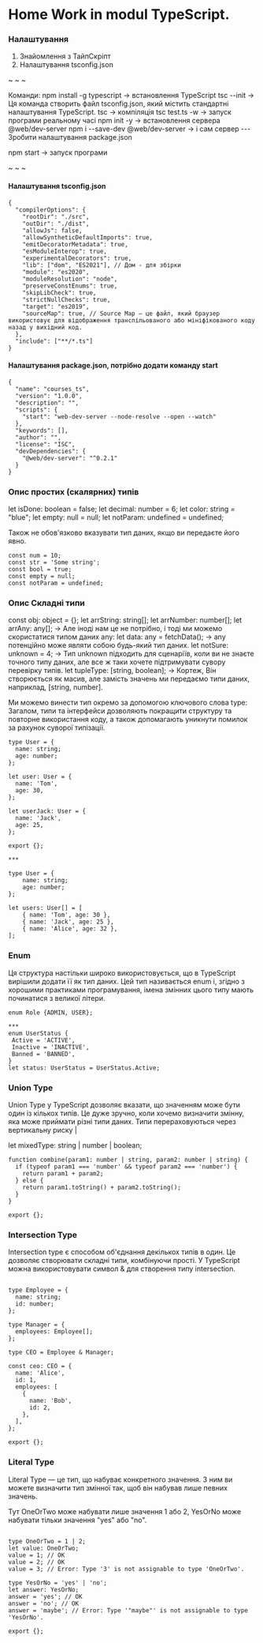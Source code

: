 # Home Work in modul TypeScript.

### Налаштування 

1. Знайомлення з ТайпСкріпт
2. Налаштування tsconfig.json

~ ~ ~

Команди:
npm install -g typescript -> встановлення TypeScript
tsc --init -> Ця команда створить файл tsconfig.json, який містить стандартні налаштування TypeScript.
tsc -> компіляція
tsc test.ts -w  -> запуск програми реальному часі 
npm init -y -> встановлення сервера @web/dev-server
npm i --save-dev @web/dev-server -> і сам сервер
---Зробити налаштування package.json

npm start -> запуск програми

~ ~ ~
#### Налаштування tsconfig.json

~~~
{
  "compilerOptions": {
    "rootDir": "./src",
    "outDir": "./dist",
    "allowJs": false,
    "allowSyntheticDefaultImports": true,
    "emitDecoratorMetadata": true,
    "esModuleInterop": true,
    "experimentalDecorators": true,
    "lib": ["dom", "ES2021"], // Дом - для збірки
    "module": "es2020",
    "moduleResolution": "node",
    "preserveConstEnums": true,
    "skipLibCheck": true,
    "strictNullChecks": true,
    "target": "es2019",
    "sourceMap": true, // Source Map — це файл, який браузер використовує для відображення транспільованого або мініфікованого коду назад у вихідний код.
  },
  "include": ["**/*.ts"]
}

~~~

#### Налаштування package.json, потрібно додати команду start

~~~
{
  "name": "courses_ts",
  "version": "1.0.0",
  "description": "",
  "scripts": {
    "start": "web-dev-server --node-resolve --open --watch"
  },
  "keywords": [],
  "author": "",
  "license": "ISC",
  "devDependencies": {
    "@web/dev-server": "^0.2.1"
  }
}

~~~

### Опис простих (скалярних) типів

let isDone: boolean = false;
let decimal: number = 6;
let color: string = "blue"; 
let empty: null = null;
let notParam: undefined = undefined;

Також не обов'язково вказувати тип даних, якщо ви передаєте його явно.

~~~
const num = 10;
const str = 'Some string';
const bool = true;
const empty = null;
const notParam = undefined;
~~~


### Опис Складні типи

const obj: object = {};
let arrString: string[];
let arrNumber: number[];
let arrAny: any[]; -> Але іноді нам це не потрібно, і тоді ми можемо скористатися типом даних any:
let data: any = fetchData();  -> any потенційно може являти собою будь-який тип даних.
let notSure: unknown = 4; -> Тип unknown підходить для сценаріїв, коли ви не знаєте точного типу даних, але все ж таки хочете підтримувати сувору перевірку типів. 
let tupleType: [string, boolean]; -> Кортеж, Він створюється як масив, але замість значень ми передаємо типи даних, наприклад, [string, number].

Ми можемо винести тип окремо за допомогою ключового слова type:
Загалом, типи та інтерфейси дозволяють покращити структуру та повторне використання коду, а також допомагають уникнути помилок за рахунок суворої типізації.

~~~
type User = {
  name: string;
  age: number;
};

let user: User = {
  name: 'Tom',
  age: 30,
};

let userJack: User = {
  name: 'Jack',
  age: 25,
};

export {};

***

type User = {
    name: string;
    age: number;
};

let users: User[] = [
    { name: 'Tom', age: 30 },
    { name: 'Jack', age: 25 },
    { name: 'Alice', age: 32 },
];
~~~

### Enum

Ця структура настільки широко використовується, що в TypeScript вирішили додати її як тип даних. Цей тип називається enum і, згідно з хорошими практиками програмування, імена змінних цього типу мають починатися з великої літери.

~~~
enum Role {ADMIN, USER};

***
enum UserStatus {
 Active = 'ACTIVE',
 Inactive = 'INACTIVE',
 Banned = 'BANNED',
}
let status: UserStatus = UserStatus.Active;
~~~

### Union Type

Union Type у TypeScript дозволяє вказати, що значенням може бути один із кількох типів. Це дуже зручно, коли хочемо визначити змінну, яка може приймати різні типи даних. Типи перераховуються через вертикальну риску |

let mixedType: string | number | boolean;

~~~
function combine(param1: number | string, param2: number | string) {
  if (typeof param1 === 'number' && typeof param2 === 'number') {
    return param1 + param2;
  } else {
    return param1.toString() + param2.toString();
  }
}

export {};
~~~


### Intersection Type

Intersection type є способом об'єднання декількох типів в один. Це дозволяє створювати складні типи, комбінуючи прості. У TypeScript можна використовувати символ & для створення типу intersection.

~~~

type Employee = {
  name: string;
  id: number;
};

type Manager = {
  employees: Employee[];
};

type CEO = Employee & Manager;

const ceo: CEO = {
  name: 'Alice',
  id: 1,
  employees: [
    {
      name: 'Bob',
      id: 2,
    },
  ],
};

export {};
~~~

### Literal Type
Literal Type — це тип, що набуває конкретного значення. З ним ви можете визначити тип змінної так, щоб він набував лише певних значень.

Тут OneOrTwo може набувати лише значення 1 або 2, YesOrNo може набувати тільки значення "yes" або "no".
~~~

type OneOrTwo = 1 | 2;
let value: OneOrTwo;
value = 1; // OK
value = 2; // OK
value = 3; // Error: Type '3' is not assignable to type 'OneOrTwo'.

type YesOrNo = 'yes' | 'no';
let answer: YesOrNo;
answer = 'yes'; // OK
answer = 'no'; // OK
answer = 'maybe'; // Error: Type '"maybe"' is not assignable to type 'YesOrNo'.

export {};
~~~
